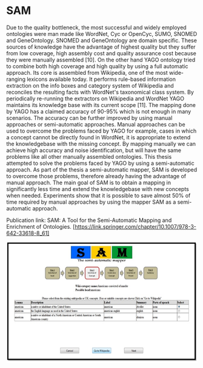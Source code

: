 # SAM

Due to the quality bottleneck, the most successful and widely employed ontologies were man made like WordNet, Cyc or OpenCyc, SUMO, 
SNOMED and GeneOntology. SNOMED and GeneOntology are domain specific. These sources of knowledge have the advantage of highest quality 
but they suffer from low coverage, high assembly cost and quality assurance cost because they were manually assembled [10]. On the 
other hand YAGO ontology tried to combine both high coverage and high quality by using a full automatic approach. Its core is assembled 
from Wikipedia, one of the most wide-ranging lexicons available today. It performs rule-based information extraction on the info boxes 
and category system of Wikipedia and reconciles the resulting facts with WordNet's taxonomical class system. By periodically re-running 
the extractors on Wikipedia and WordNet YAGO maintains its knowledge base with its current scope [11]. The mapping done by YAGO has a 
claimed accuracy of 90-95% which is not enough in many scenarios. The accuracy can be further improved by using manual approaches or 
semi-automatic approaches. Manual approaches can be used to overcome the problems faced by YAGO for example, cases in which a concept 
cannot be directly found in WordNet, it is appropriate to extend the knowledgebase with the missing concept. By mapping manually we can 
achieve high accuracy and noise identification, but will have the same problems like all other manually assembled ontologies. This thesis 
attempted to solve the problems faced by YAGO by using a semi-automatic approach. As part of the thesis a semi-automatic mapper, SAM is 
developed to overcome those problems, therefore already having the advantage of manual approach. The main goal of SAM is to obtain a 
mapping in significantly less time and extend the knowledgebase with new concepts when needed. Experiments show that it is possible to 
save almost 50% of time required by manual approaches by using the mapper SAM as a semi-automatic approach.

Publication link: SAM: A Tool for the Semi-Automatic Mapping and Enrichment of Ontologies. [https://link.springer.com/chapter/10.1007/978-3-642-33618-8_61]

![SAM](https://github.com/kushol/SAM/blob/main/A-snapshot-of-the-SAM-interface_W640.jpg)

